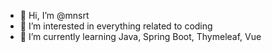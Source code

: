 - 👋 Hi, I’m @mnsrt
- 👀 I’m interested in everything related to coding
- 🌱 I’m currently learning Java, Spring Boot, Thymeleaf, Vue


<!---
mnsrt/mnsrt is a ✨ special ✨ repository because its `README.md` (this file) appears on your GitHub profile.
You can click the Preview link to take a look at your changes.
--->
